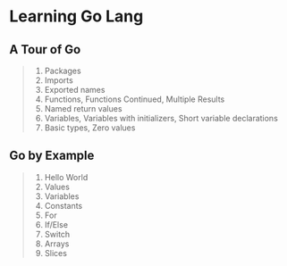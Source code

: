 # Learning Go Lang

## A Tour of Go

> 1. Packages
> 1. Imports
> 1. Exported names
> 1. Functions, Functions Continued, Multiple Results
> 1. Named return values
> 1. Variables, Variables with initializers, Short variable declarations
> 1. Basic types, Zero values

## Go by Example

> 1. Hello World
> 1. Values
> 1. Variables
> 1. Constants
> 1. For
> 1. If/Else
> 1. Switch
> 1. Arrays
> 1. Slices
